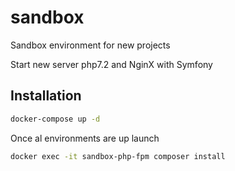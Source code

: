 # sandbox
Sandbox environment for new projects

Start new server php7.2 and NginX with Symfony 

## Installation

```bash
docker-compose up -d
```
Once al environments are up launch
```bash
docker exec -it sandbox-php-fpm composer install
```
